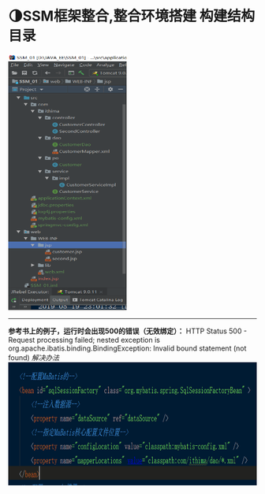 
# 🌗SSM框架整合,整合环境搭建    **构建结构目录**

<img src=https://github.com/fuxiaoyangAlex/JavaEE/blob/master/picture/SSM.png width=240 height=520>

---
**参考书上的例子，运行时会出现500的错误（无效绑定）：**
HTTP Status 500 - Request processing failed; nested exception is org.apache.ibatis.binding.BindingException: Invalid bound statement (not found)
*解决办法*
<img src=https://github.com/fuxiaoyangAlex/JavaEE/blob/master/picture/500.png width=600 height=250>
